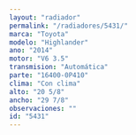 ```yaml
---
layout: "radiador"
permalink: "/radiadores/5431/"
marca: "Toyota"
modelo: "Highlander"
ano: "2014"
motor: "V6 3.5"
transmision: "Automática"
parte: "16400-0P410"
clima: "Con clima"
alto: "20 5/8"
ancho: "29 7/8"
observaciones: ""
id: "5431"
---
```


